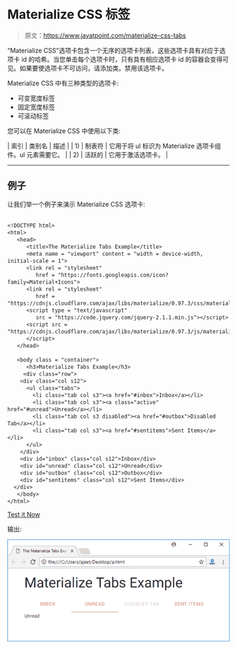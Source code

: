 # Materialize CSS 标签

> 原文：<https://www.javatpoint.com/materialize-css-tabs>

“Materialize CSS”选项卡包含一个无序的选项卡列表，这些选项卡具有对应于选项卡 id 的哈希。当您单击每个选项卡时，只有具有相应选项卡 id 的容器会变得可见。如果要使选项卡不可访问，请添加类。禁用该选项卡。

Materialize CSS 中有三种类型的选项卡:

*   可变宽度标签
*   固定宽度标签
*   可滚动标签

您可以在 Materialize CSS 中使用以下类:

| 索引 | 类别名 | 描述 |
| 1) | 制表符 | 它用于将 ul 标识为 Materialize 选项卡组件。ul 元素需要它。 |
| 2) | 活跃的 | 它用于激活选项卡。 |

* * *

## 例子

让我们举一个例子来演示 Materialize CSS 选项卡:

```

<!DOCTYPE html>
<html>
   <head>
      <title>The Materialize Tabs Example</title>
      <meta name = "viewport" content = "width = device-width, initial-scale = 1">      
      <link rel = "stylesheet"
         href = "https://fonts.googleapis.com/icon?family=Material+Icons">
      <link rel = "stylesheet" 
         href = "https://cdnjs.cloudflare.com/ajax/libs/materialize/0.97.3/css/materialize.min.css">
      <script type = "text/javascript"
         src = "https://code.jquery.com/jquery-2.1.1.min.js"></script>           
      <script src = "https://cdnjs.cloudflare.com/ajax/libs/materialize/0.97.3/js/materialize.min.js">
      </script> 
   </head>

   <body class = "container"> 
      <h3>Materialize Tabs Example</h3>
     <div class="row">
    <div class="col s12">
      <ul class="tabs">
        <li class="tab col s3"><a href="#inbox">Inbox</a></li>
        <li class="tab col s3"><a class="active" href="#unread">Unread</a></li>
        <li class="tab col s3 disabled"><a href="#outbox">Disabled Tab</a></li>
        <li class="tab col s3"><a href="#sentitems">Sent Items</a></li>
      </ul>
    </div>
    <div id="inbox" class="col s12">Inbox</div>
    <div id="unread" class="col s12">Unread</div>
    <div id="outbox" class="col s12">Outbox</div>
    <div id="sentitems" class="col s12">Sent Items</div>
  </div>
   </body>
</html>

```

[Test it Now](https://www.javatpoint.com/oprweb/test.jsp?filename=materializecsstabs1)

输出:

![Materialize Wave 1](img/37196deddfe5ad009b712988edd3179f.png)